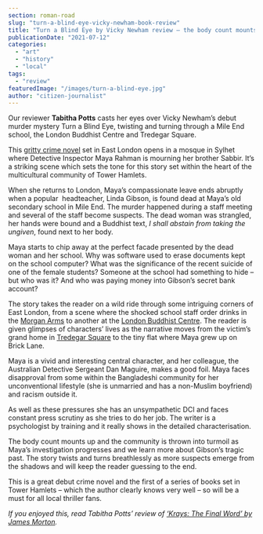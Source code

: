 ```yaml
---
section: roman-road
slug: "turn-a-blind-eye-vicky-newham-book-review"
title: "Turn a Blind Eye by Vicky Newham review – the body count mounts in Mile End"
publicationDate: "2021-07-12"
categories: 
  - "art"
  - "history"
  - "local"
tags: 
  - "review"
featuredImage: "/images/turn-a-blind-eye.jpg"
author: "citizen-journalist"
---
```


Our reviewer **Tabitha Potts** casts her eyes over Vicky Newham’s debut murder mystery Turn a Blind Eye, twisting and turning through a Mile End school, the London Buddhist Centre and Tredegar Square.

This [gritty crime novel](https://www.waterstones.com/book/turn-a-blind-eye/vicky-newham/9780008240707) set in East London opens in a mosque in Sylhet where Detective Inspector Maya Rahman is mourning her brother Sabbir. It’s a striking scene which sets the tone for this story set within the heart of the multicultural community of Tower Hamlets. 

When she returns to London, Maya’s compassionate leave ends abruptly when a popular  headteacher, Linda Gibson, is found dead at Maya’s old secondary school in Mile End. The murder happened during a staff meeting and several of the staff become suspects. The dead woman was strangled, her hands were bound and a Buddhist text, _I shall abstain from taking the ungiven_, found next to her body. 

Maya starts to chip away at the perfect facade presented by the dead woman and her school. Why was software used to erase documents kept on the school computer? What was the significance of the recent suicide of one of the female students? Someone at the school had something to hide – but who was it? And who was paying money into Gibson’s secret bank account?

The story takes the reader on a wild ride through some intriguing corners of East London, from a scene where the shocked school staff order drinks in the [Morgan Arms](https://romanroadlondon.com/best-beer-gardens/) to another at the [London Buddhist Centre](https://romanroadlondon.com/london-buddhist-centre-east-london/). The reader is given glimpses of characters’ lives as the narrative moves from the victim’s grand home in [Tredegar Square](https://romanroadlondon.com/history-tredegar-square-mile-end/) to the tiny flat where Maya grew up on Brick Lane. 

Maya is a vivid and interesting central character, and her colleague, the Australian Detective Sergeant Dan Maguire, makes a good foil. Maya faces disapproval from some within the Bangladeshi community for her unconventional lifestyle (she is unmarried and has a non-Muslim boyfriend) and racism outside it.

As well as these pressures she has an unsympathetic DCI and faces constant press scrutiny as she tries to do her job. The writer is a psychologist by training and it really shows in the detailed characterisation. 

The body count mounts up and the community is thrown into turmoil as Maya’s investigation progresses and we learn more about Gibson’s tragic past. The story twists and turns breathlessly as more suspects emerge from the shadows and will keep the reader guessing to the end.

This is a great debut crime novel and the first of a series of books set in Tower Hamlets – which the author clearly knows very well – so will be a must for all local thriller fans. 

_If you enjoyed this, read Tabitha Potts’ review of [‘Krays: The Final Word’ by James Morton](https://romanroadlondon.com/krays-the-final-word-james-morton-book-review/)._
